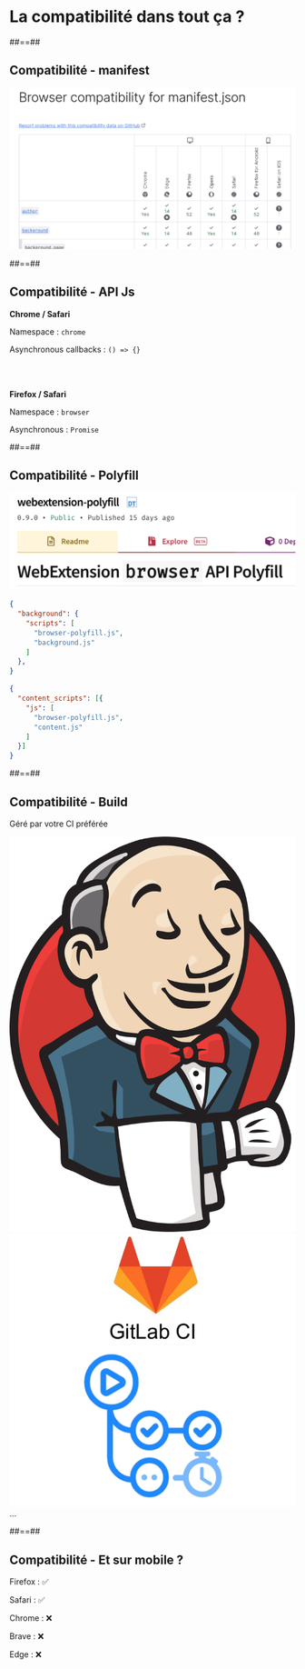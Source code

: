 <!-- .slide: class="transition left" data-background="./assets/images/pexels-miguel-á-padriñán-four.jpeg" style="left: 700px;"-->

# La compatibilité dans tout ça ?

##==##

<!-- .slide: -->

## Compatibilité - manifest

![h-750 center](./assets/images/browser_compatibility.png)

##==##

<!-- .slide: -->

## Compatibilité - API Js

<b>Chrome / Safari</b>

Namespace : `chrome`

Asynchronous callbacks : `() => {}`

<br /> <br />

<b>Firefox / Safari</b>


Namespace : `browser`

Asynchronous : `Promise`


##==##

<!-- .slide: class="with-code-bg-dark consolas" -->

## Compatibilité - Polyfill

![h-200 center](./assets/images/polyfill.png)

<div class="flex-row">

```json
{
  "background": {
    "scripts": [
      "browser-polyfill.js",
      "background.js"
    ]
  },
}
```
<!-- .element: class="big-code" style="width: 49%" -->


```json
{
  "content_scripts": [{
    "js": [
      "browser-polyfill.js",
      "content.js"
    ]
  }]
}
```
<!-- .element: class="big-code" style="width: 49%" -->


</div>

##==##

<!-- .slide: class="flex-row" -->

## Compatibilité - Build

Géré par votre CI préférée

![h-300 center](./assets/images/jenkins.png)
![h-300 center](./assets/images/gitlab_ci.jpeg)
![h-300 center](./assets/images/github_actions.webp) ...

##==##

<!-- .slide: -->

## Compatibilité - Et sur mobile ?


Firefox : ✅

Safari : ✅

Chrome : ❌

Brave : ❌

Edge : ❌